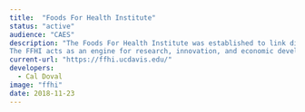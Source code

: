 ```yaml
---
title:  "Foods For Health Institute"
status: "active"
audience: "CAES"
description: "The Foods For Health Institute was established to link diverse scientific disciplines across the colleges and schools of the University of California at Davis, and develop regional and international multi-stakeholder partnerships.
The FFHI acts as an engine for research, innovation, and economic development supported by competitive research programs, industry collaborations, and philanthropic funding. Together, the FFHI and its partners will lead the improvement of individual health through diet."
current-url: "https://ffhi.ucdavis.edu/"
developers:
  - Cal Doval
image: "ffhi"
date: 2018-11-23
---
```

